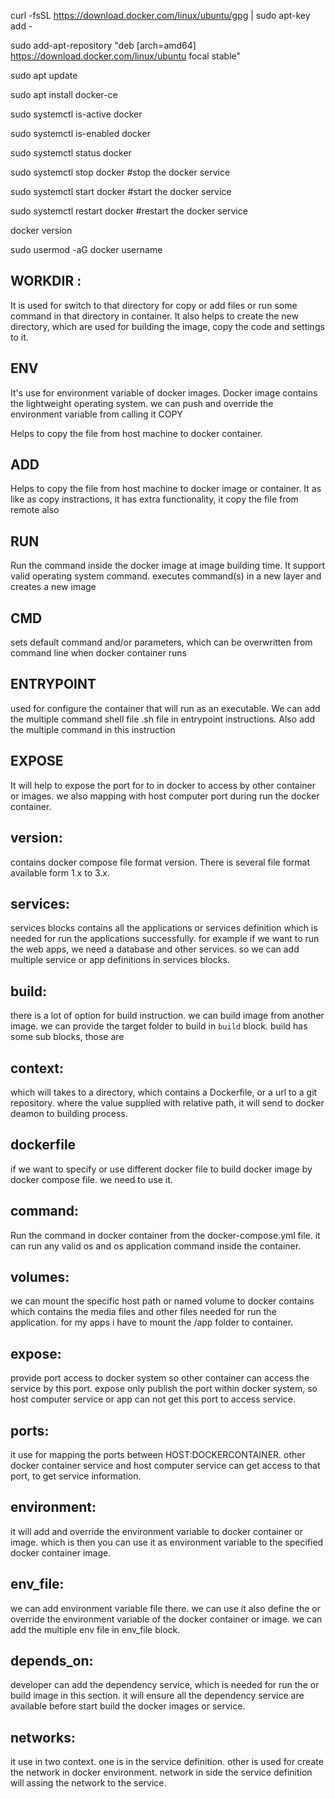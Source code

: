 


curl -fsSL https://download.docker.com/linux/ubuntu/gpg | sudo apt-key add -

sudo add-apt-repository "deb [arch=amd64] https://download.docker.com/linux/ubuntu focal stable"

sudo apt update

sudo apt install docker-ce

sudo systemctl is-active docker

sudo systemctl is-enabled docker

sudo systemctl status docker


sudo systemctl stop docker			#stop the docker service

sudo systemctl start docker			#start the docker service

sudo systemctl  restart docker		#restart the docker service

docker version

sudo usermod -aG docker username




## WORKDIR :

It is used for switch to that directory for copy or add files or run some command in that directory in container. It also helps to create the new directory, which are used for building the image, copy the code and settings to it.


## ENV 

It's use for environment variable of docker images. Docker image contains the lightweight operating system. we can push and override the environment variable from  calling it
COPY 

Helps to copy the file from host machine to docker container.


## ADD 

Helps to copy the file from host machine to docker image or container. It as like as copy instractions, it has extra functionality, it copy the file from remote also



## RUN 
 
 Run the command inside the docker image at image building time. It support valid operating system command.   executes command(s) in a new layer and creates a new image

## CMD 

sets default command and/or parameters, which can be overwritten from command line when docker container runs

## ENTRYPOINT 

used for configure the container that will run as an executable. We can add the multiple command shell file .sh file in entrypoint instructions. Also add the multiple command in this instruction

## EXPOSE 

It will help to expose the port for to in docker to access by other container or images. we also mapping with host computer port during run the docker container.

## version: 

contains docker compose file format version. There is several file format available form 1.x to 3.x.

## services: 

services blocks contains all the applications or services definition which is needed for run the applications successfully. for example if we want to run the web apps, we need a database and other services. so we can add multiple service or app definitions in services blocks.

## build: 

there is a lot of option for build instruction. we can build image from another image. we can provide the target folder to build in `build` block. build has some sub blocks, those are
     
## context:  

which will takes to a directory, which contains a Dockerfile, or a url to a git repository. where the value supplied with relative path, it will send to docker deamon to building process.


## dockerfile

if we want to specify or use different docker file to build docker image by docker compose file. we need to use it.


## command: 

Run the command in docker container from the docker-compose.yml file. it can run any valid os and os application command inside the container.

## volumes: 

we can mount the specific host path or named volume to docker contains which contains the media files and other files needed for run the application. for my apps i have to mount the /app folder to container.

## expose: 

provide port access to docker system so other container can access the service by this port. expose only publish the port within docker system, so host computer service or app can not get this port to access service.


## ports: 

it use for mapping the ports between HOST:DOCKERCONTAINER. other docker container service and host computer service can get access to that port, to get service information.


## environment: 

it will add and override the environment variable to docker container or image. which is then you can use it as environment variable to the specified docker container image.

## env_file: 

we can add environment variable file there. we can use it also define the or override the environment variable of the docker container or image. we can add the multiple env file in env_file block.


## depends_on: 

developer can add the dependency service, which is needed for run the or build image in this section. it will ensure all the dependency service are available before start build the docker images or service.

## networks: 

it use in two context. one is in the service definition. other is used for create the network in docker environment. network in side the service definition will assing the network to the service.
